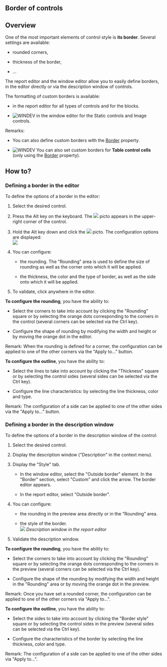 


## Border of controls
			



<a name="NOTE1"></a>
<a name="NOTE1_1"></a>


## Overview
<a name="overview_ELTTEXTE000177"></a>
One of the most important elements of control style is **its border**. Several settings are available: 

- rounded corners, 

- thickness of the border, 

- ...




The report editor and the window editor allow you to easily define borders, in the editor directly or via the description window of controls.

The formatting of custom borders is available: 

- in the report editor for all types of controls and for the blocks.  

- ![WINDEV](https://doc.pcsoft.fr/ext/images/us/WD.png) in the window editor for the Static controls and Image controls.




Remarks: 

- You can also define custom borders with the [Border](../Proprietes/1000018157.md) property. 

- ![WINDEV](https://doc.pcsoft.fr/ext/images/us/WD.png) You can also set custom borders for **Table control cells** (only using the [Border](../Proprietes/1000018157.md) property).




<a name="NOTE2"></a>
<a name="NOTE2_1"></a>


## How to?
<a name="how_ELTTEXTE000201"></a>


### Defining a border in the editor
<a name="defining_border_the_editor_ELTPARAGRAPHE000051"></a>

To define the options of a border in the editor: 

1. Select the desired control. 

2. Press the Alt key on the keyboard. The ![](https://doc.pcsoft.fr/en-US/images/image.awp?langid=3&name=Style_Cadre.gif) picto appears in the upper-right corner of the control. 

3. Hold the Alt key down and click the ![](https://doc.pcsoft.fr/en-US/images/image.awp?langid=3&name=Style_Cadre.gif) picto. The configuration options are displayed: <br>![](https://doc.pcsoft.fr/en-US/images/image.awp?langid=3&name=Style_Cadre_Etat_bl.gif&type=thumb)


4. You can configure: 

	- the rounding. The "Rounding" area is used to define the size of rounding as well as the corner onto which it will be applied. 

	- the thickness, the color and the type of border, as well as the side onto which it will be applied. 




5. To validate, click anywhere in the editor. 




**To configure the rounding**, you have the ability to: 

- Select the corners to take into account by clicking the "Rounding" square or by selecting the orange dots corresponding to the corners in the control (several corners can be selected via the Ctrl key).  

- Configure the shape of rounding by modifying the width and height or by moving the orange dot in the editor. 


Remark: When the rounding is defined for a corner, the configuration can be applied to one of the other corners via the "Apply to..." button. 

**To configure the outline**, you have the ability to: 

- Select the lines to take into account by clicking the "Thickness" square or by selecting the control sides (several sides can be selected via the Ctrl key). 

- Configure the line characteristics: by selecting the line thickness, color and type.  
	


Remark: The configuration of a side can be applied to one of the other sides via the "Apply to..." button. 


### Defining a border in the description window
<a name="defining_border_the_description_window_ELTPARAGRAPHE000090"></a>

To define the options of a border in the description window of the control: 

1. Select the desired control. 

2. Display the description window ("Description" in the context menu). 

3. Display the "Style" tab.

	- In the window editor, select the "Outside border" element. In the "Border" section, select "Custom" and click the arrow. The border editor appears.

	- In the report editor, select "Outside border". 




4. You can configure: 

	- the rounding in the preview area directly or in the "Rounding" area. 

	- the style of the border. <br>![](https://doc.pcsoft.fr/en-US/images/image.awp?langid=3&name=Style_Cadre_Etat_Desc.gif&type=thumb)
*Description window in the report editor*




5. Validate the description window. 




**To configure the rounding**, you have the ability to: 

- Select the corners to take into account by clicking the "Rounding" square or by selecting the orange dots corresponding to the corners in the preview (several corners can be selected via the Ctrl key).  

- Configure the shape of the rounding by modifying the width and height in the "Rounding" area or by moving the orange dot in the preview. 


Remark: Once you have set a rounded corner, the configuration can be applied to one of the other corners via "Apply to...". 

**To configure the outline**, you have the ability to: 

- Select the sides to take into account by clicking the "Border style" square or by selecting the control sides in the preview (several sides can be selected via the Ctrl key). 

- Configure the characteristics of the border by selecting the line thickness, color and type.  
	


Remark: The configuration of a side can be applied to one of the other sides via "Apply to...". 


